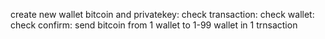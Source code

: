 create new wallet bitcoin and privatekey:
check transaction:
check wallet:
check confirm:
send bitcoin from 1 wallet to 1-99 wallet in 1 trnsaction

